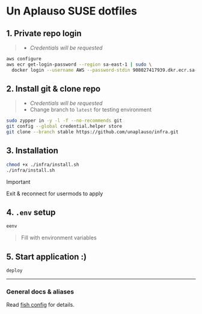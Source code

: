 # Un Aplauso SUSE dotfiles

## 1. Private repo login

> - _Credentials will be requested_

```sh
aws configure
aws ecr get-login-password --region sa-east-1 | sudo \
  docker login --username AWS --password-stdin 908027417939.dkr.ecr.sa-east-1.amazonaws.com
```

## 2. Install git & clone repo

> - _Credentials will be requested_
> - Change branch to `latest` for testing environment

```sh
sudo zypper in -y -l -f --no-recommends git
git config --global credential.helper store
git clone --branch stable https://github.com/unaplauso/infra.git
```

## 3. Installation

```sh
chmod +x ./infra/install.sh
./infra/install.sh
```

> [!IMPORTANT]  
> Exit & reconnect for usermods to apply

## 4. `.env` setup

```sh
eenv
```

> Fill with environment variables

## 5. Start application :)

```sh
deploy
```

---

### General docs & aliases

Read [fish config](.config/fish/config.fish) for details.
